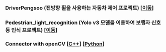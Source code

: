 
### DriverPengsoo (전방향 휠을 사용하는 자동차 제어 프로젝트) [[이동](https://github.com/HyungJoo-Kwon/project/tree/main/DriverPengsoo)]

### Pedestrian_light_recognition (Yolo v3 모델을 이용하여 보행자 신호등 인식 프로젝트) [[이동](https://github.com/HyungJoo-Kwon/project/tree/main/Pedestrian_light_recognition)] 
 
### Connector with openCV [[C++](https://github.com/HyungJoo-Kwon/project/tree/main/connector/C%2B%2B)] [[Python](https://github.com/HyungJoo-Kwon/project/tree/main/connector/python)]
